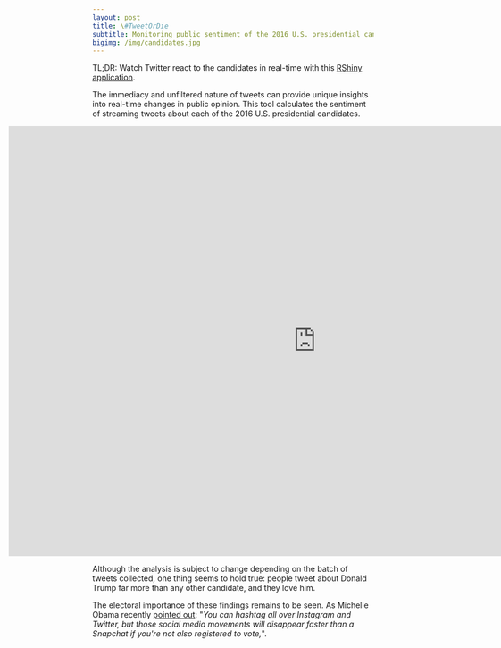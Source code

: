 ```yaml
---
layout: post
title: \#TweetOrDie
subtitle: Monitoring public sentiment of the 2016 U.S. presidential candidates in real-time using Twitter
bigimg: /img/candidates.jpg
---
```


TL;DR: Watch Twitter react to the candidates in real-time with this [RShiny application](http://52.38.152.177:3838/Campaign/).

The immediacy and unfiltered nature of tweets can provide unique insights into real-time changes in public opinion. This tool calculates the sentiment of streaming tweets about each of the 2016 U.S. presidential candidates.

<iframe id="Campaign" src="http://52.38.152.177:3838/Campaign/" style="border: none; width: 1100px; height:770px; margin-left:-150px" frameborder="0"></iframe>

Although the analysis is subject to change depending on the batch of tweets collected, one thing seems to hold true: people tweet about Donald Trump far more than any other candidate, and they love him.

The electoral importance of these findings remains to be seen. As Michelle Obama recently [pointed out](http://www.cnn.com/2016/04/23/politics/michelle-obama-commencement-speech/): "_You can hashtag all over Instagram and Twitter, but those social media movements will disappear faster than a Snapchat if you're not also registered to vote,_".
